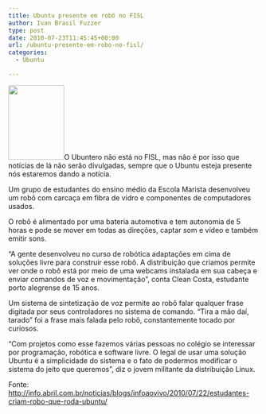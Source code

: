 ```yaml
---
title: Ubuntu presente em robô no FISL
author: Ivan Brasil Fuzzer
type: post
date: 2010-07-23T11:45:45+00:00
url: /ubuntu-presente-em-robo-no-fisl/
categories:
  - Ubuntu

---
```

[<img class="alignleft size-thumbnail wp-image-1005" title="pinguim1" src="http://www.ubuntero.com.br/wp-content/uploads/2010/07/pinguim1-112x150.jpg" alt="" width="112" height="150" />][1]O Ubuntero não está no FISL, mas não é por isso que notícias de lá não serão divulgadas, sempre que o Ubuntu esteja presente nós estaremos dando a notícia.

Um grupo de estudantes do ensino médio da Escola Marista desenvolveu um robô com carcaça em fibra de vidro e componentes de computadores usados.

O robô é alimentado por uma bateria automotiva e tem autonomia de 5 horas e pode se mover em todas as direções, captar som e vídeo e também emitir sons.

“A gente desenvolveu no curso de robótica adaptações em cima de soluções livre para construir esse robô. A distribuição que criamos permite ver onde o robô está por meio de uma webcams instalada em sua cabeça e enviar comandos de voz e movimentação”, conta Clean Costa, estudante porto alegrense de 15 anos.

Um sistema de sintetização de voz permite ao robô falar qualquer frase digitada por seus controladores no sistema de comando. “Tira a mão daí, tarado” foi a frase mais falada pelo robô, constantemente tocado por curiosos.

“Com projetos como esse fazemos várias pessoas no colégio se interessar por programação, robótica e software livre. O legal de usar uma solução Ubuntu é a simplicidade do sistema e o fato de podermos modificar o sistema do jeito que queremos”, diz o jovem militante da distribuição Linux.

Fonte: <http://info.abril.com.br/noticias/blogs/infoaovivo/2010/07/22/estudantes-criam-robo-que-roda-ubuntu/>

 [1]: http://www.ubuntero.com.br/wp-content/uploads/2010/07/pinguim1.jpg